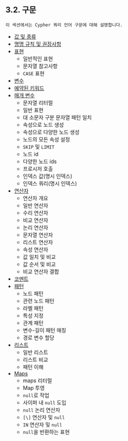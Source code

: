 
## 3.2. 구문 

```
이 섹션에서는 Cypher 쿼리 언어 구문에 대해 설명합니다.
```

- [값 및 종류](syntax/values.md)
- [명명 규칙 및 권장사항](syntax/naming.md)
- [표현](syntax/expressions.md)
  - 일반적인 표현
  - 문자열 참고사항
  - `CASE` 표현
- [변수](syntax/variables.md)
- [예약된 키워드](syntax/reserved.md)
- [매개 변수](syntax/parameters.md)
  - 문자열 리터럴
  - 일반 표현
  - 대 소문자 구분 문자열 패턴 일치
  - 속성으로 노드 생성
  - 속성으로 다양한 노드 생성
  - 노드의 모든 속성 설정
  - `SKIP` 및 `LIMIT`
  - 노드 id
  - 다양한 노드 ids
  - 프로시저 호출
  - 인덱스 값(명시 인덱스)
  - 인덱스 쿼리(명시 인덱스)
- [연산자](syntax/operators.md)
  - 연산자 개요
  - 일반 연산자
  - 수리 연산자
  - 비교 연산자
  - 논리 연산자
  - 문자열 연산자
  - 리스트 연산자
  - 속성 연산자
  - 값 일치 및 비교
  - 값 순서 및 비교
  - 비교 연산자 결합
- [코멘트](syntax/comments.md)
- [패턴](syntax/patterns.md)
  - 노드 패턴
  - 관련 노드 패턴
  - 라벨 패턴
  - 특성 지정
  - 관계 패턴
  - 변수-길이 패턴 매칭
  - 경로 변수 할당
- [리스트](syntax/lists.md)
  - 일반 리스트
  - 리스트 비교
  - 패턴 이해
- [Maps](syntax/maps.md)
  - maps 리터럴
  - Map 투영
  - `null`로 작업
  - 사이퍼 내 `null` 도입
  - `null` 논리 연산자
  - `[\]` 연산자 및 `null`
  - `IN` 연산자 및 `null`
  - `null`을 반환하는 표현